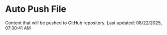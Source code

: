 # Auto Push File

Content that will be pushed to GitHub repository.
Last updated: 08/22/2025, 07:30:41 AM